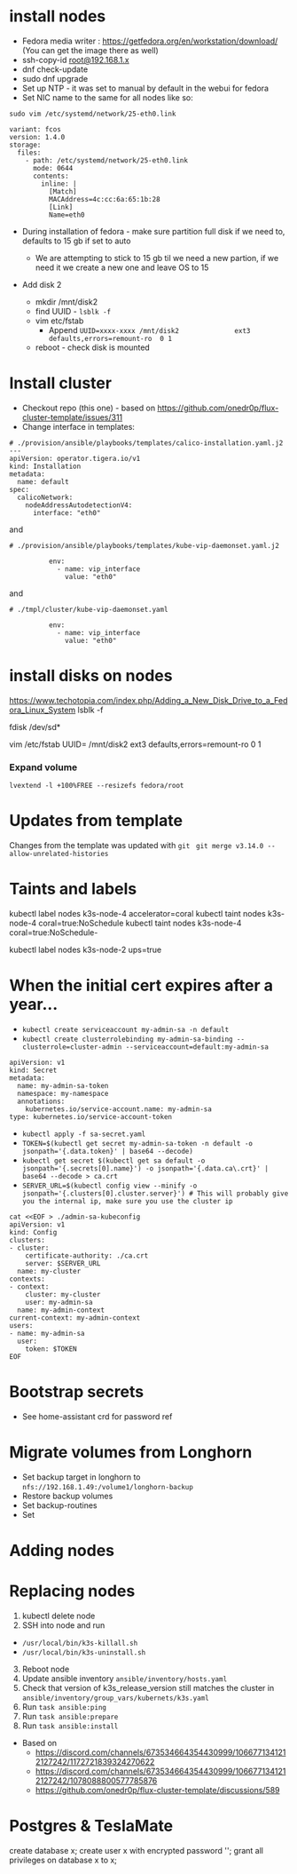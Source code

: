 # install nodes
-  Fedora media writer : https://getfedora.org/en/workstation/download/ (You can get the image there as well)
- ssh-copy-id root@192.168.1.x
- dnf check-update
- sudo dnf upgrade
- Set up NTP - it was set to manual by default in the webui for fedora
- Set NIC name to the same for all nodes like so:
```
sudo vim /etc/systemd/network/25-eth0.link

variant: fcos
version: 1.4.0
storage:
  files:
    - path: /etc/systemd/network/25-eth0.link
      mode: 0644
      contents:
        inline: |
          [Match]
          MACAddress=4c:cc:6a:65:1b:28
          [Link]
          Name=eth0
```

- During installation of fedora - make sure partition full disk if we need to, defaults to 15 gb if set to auto
  - We are attempting to stick to 15 gb til we need a new partion, if we need it we create a new one and leave OS to 15

- Add disk 2
  - mkdir /mnt/disk2
  - find UUID - `lsblk -f`
  - vim etc/fstab
    - Append `UUID=xxxx-xxxx /mnt/disk2              ext3    defaults,errors=remount-ro  0 1`
  - reboot - check disk is mounted


# Install cluster
- Checkout repo (this one) - based on https://github.com/onedr0p/flux-cluster-template/issues/311
- Change interface in templates:

```
# ./provision/ansible/playbooks/templates/calico-installation.yaml.j2
---
apiVersion: operator.tigera.io/v1
kind: Installation
metadata:
  name: default
spec:
  calicoNetwork:
    nodeAddressAutodetectionV4:
      interface: "eth0"
```
and
```
# ./provision/ansible/playbooks/templates/kube-vip-daemonset.yaml.j2

          env:
            - name: vip_interface
              value: "eth0"

```
and
```
# ./tmpl/cluster/kube-vip-daemonset.yaml

          env:
            - name: vip_interface
              value: "eth0"

```

# install disks on nodes
https://www.techotopia.com/index.php/Adding_a_New_Disk_Drive_to_a_Fedora_Linux_System
lsblk -f

fdisk /dev/sd*

vim /etc/fstab
UUID=<INSERT UUID> /mnt/disk2              ext3    defaults,errors=remount-ro  0 1

### Expand volume
`lvextend -l +100%FREE --resizefs fedora/root`

# Updates from template
Changes from the template was updated with
`git `
`git merge v3.14.0 --allow-unrelated-histories`

# Taints and labels
kubectl label nodes k3s-node-4 accelerator=coral
kubectl taint nodes k3s-node-4 coral=true:NoSchedule
kubectl taint nodes k3s-node-4 coral=true:NoSchedule-

kubectl label nodes k3s-node-2 ups=true



# When the initial cert expires after a year...
  - `kubectl create serviceaccount my-admin-sa -n default`
  - `kubectl create clusterrolebinding my-admin-sa-binding --clusterrole=cluster-admin --serviceaccount=default:my-admin-sa`

```
apiVersion: v1
kind: Secret
metadata:
  name: my-admin-sa-token
  namespace: my-namespace
  annotations:
    kubernetes.io/service-account.name: my-admin-sa
type: kubernetes.io/service-account-token
```

  - `kubectl apply -f sa-secret.yaml`
  - `TOKEN=$(kubectl get secret my-admin-sa-token -n default -o jsonpath='{.data.token}' | base64 --decode)`
  - `kubectl get secret $(kubectl get sa default -o jsonpath='{.secrets[0].name}') -o jsonpath='{.data.ca\.crt}' | base64 --decode > ca.crt`
  - `SERVER_URL=$(kubectl config view --minify -o jsonpath='{.clusters[0].cluster.server}') # This will probably give you the internal ip, make sure you use the cluster ip`

```
cat <<EOF > ./admin-sa-kubeconfig
apiVersion: v1
kind: Config
clusters:
- cluster:
    certificate-authority: ./ca.crt
    server: $SERVER_URL
  name: my-cluster
contexts:
- context:
    cluster: my-cluster
    user: my-admin-sa
  name: my-admin-context
current-context: my-admin-context
users:
- name: my-admin-sa
  user:
    token: $TOKEN
EOF
```

# Bootstrap secrets
- See home-assistant crd for password ref

# Migrate volumes from Longhorn
- Set backup target in longhorn to `nfs://192.168.1.49:/volume1/longhorn-backup`
- Restore backup volumes
- Set backup-routines
- Set


# Adding nodes

# Replacing nodes
1.  kubectl delete node
2. SSH into node and run
  - `/usr/local/bin/k3s-killall.sh`
  - `/usr/local/bin/k3s-uninstall.sh`
3.  Reboot node
4. Update ansible inventory `ansible/inventory/hosts.yaml`
5. Check that version of k3s_release_version still matches the cluster in `ansible/inventory/group_vars/kubernets/k3s.yaml`
6. Run `task ansible:ping`
7. Run `task ansible:prepare`
8. Run `task ansible:install`

- Based on
  - https://discord.com/channels/673534664354430999/1066771341212127242/1172721839324270622
  - https://discord.com/channels/673534664354430999/1066771341212127242/1078088800577785876
  - https://github.com/onedr0p/flux-cluster-template/discussions/589




# Postgres & TeslaMate
create database x;
create user x with encrypted password '';
grant all privileges on database x to x;